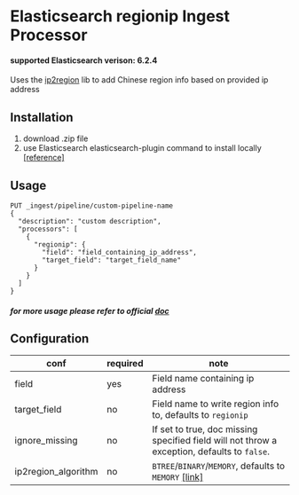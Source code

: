 # Elasticsearch regionip Ingest Processor

#### supported Elasticsearch verison: 6.2.4
Uses the [ip2region](https://github.com/lionsoul2014/ip2region) lib to add Chinese region info based on provided ip address

## Installation
1. download .zip file
2. use Elasticsearch elasticsearch-plugin command to install locally
[[reference]](https://www.elastic.co/guide/en/elasticsearch/plugins/6.2/plugin-management-custom-url.html)

## Usage

```
PUT _ingest/pipeline/custom-pipeline-name
{
  "description": "custom description",
  "processors": [
    {
      "regionip": {
        "field": "field_containing_ip_address",
        "target_field": "target_field_name"
      }
    }
  ]
}
```
##### for more usage please refer to official [doc](https://www.elastic.co/guide/en/elasticsearch/reference/6.2/ingest.html)

## Configuration

| conf | required | note |
| --- | --- | --- |
| field          | yes | Field name containing ip address |
| target_field   | no | Field name to write region info to, defaults to `regionip` |
| ignore_missing | no | If set to true, doc missing specified field will not throw a exception, defaults to `false`. |
| ip2region_algorithm | no |`BTREE`/`BINARY`/`MEMORY`, defaults to `MEMORY` [[link]](https://github.com/lionsoul2014/ip2region) |